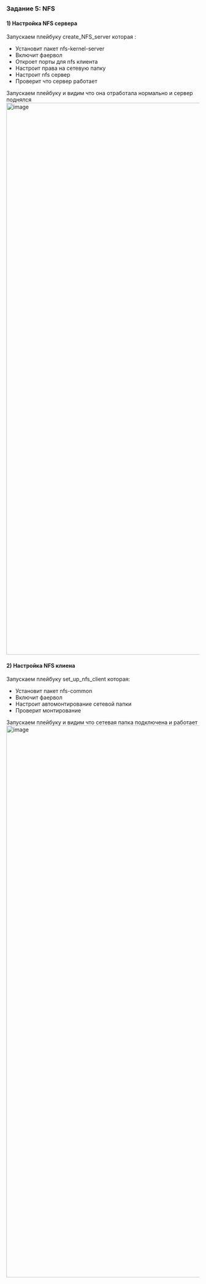 ### Задание 5: NFS
#### 1) Настройка NFS сервера

Запускаем плейбуку create_NFS_server которая :
- Установит пакет nfs-kernel-server
- Включит фаервол
- Откроет порты для nfs клиента
- Настроит права на сетевую папку
- Настроит nfs сервер
- Проверит что сервер работает

Запускаем плейбуку и видим что она отработала нормально и сервер поднялся
<img width="1440" alt="image" src="https://github.com/Egor-Ozhmegoff/AdministratorLinux.Professional/assets/71369321/ccb0b298-efce-4d74-abdc-02aea5444df6">

#### 2) Настройка NFS клиена

Запускаем плейбуку set_up_nfs_client которая:
- Установит пакет nfs-common
- Включит фаервол
- Настроит автомонтирование сетевой папки
- Проверит монтирование

Запускаем плейбуку и видим что сетевая папка подключена и работает
<img width="1440" alt="image" src="https://github.com/Egor-Ozhmegoff/AdministratorLinux.Professional/assets/71369321/a12a5371-751d-450b-8daa-b09414789814">
